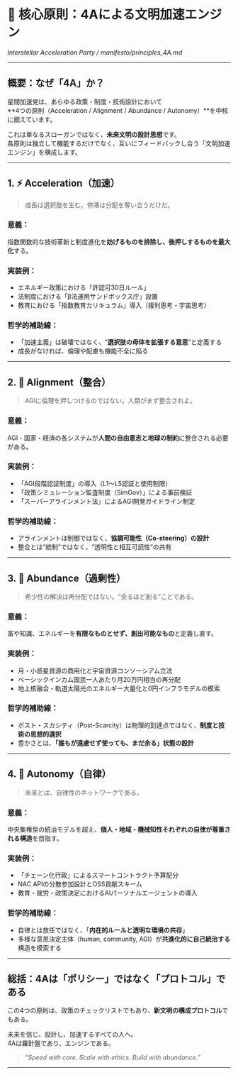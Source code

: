 # 🚀 核心原則：4Aによる文明加速エンジン  
_Interstellar Acceleration Party / manifesto/principles_4A.md_

---

## 概要：なぜ「4A」か？

星間加速党は、あらゆる政策・制度・技術設計において  
**4つの原則（Acceleration / Alignment / Abundance / Autonomy）**を中核に据えています。

これは単なるスローガンではなく、**未来文明の設計思想**です。  
各原則は独立して機能するだけでなく、互いにフィードバックし合う「文明加速エンジン」を構成します。

---

## 1. ⚡ Acceleration（加速）

> 成長は選択肢を生む。停滞は分配を奪い合うだけだ。

### 意義：
指数関数的な技術革新と制度進化を**妨げるものを排除し、後押しするものを最大化**する。

### 実装例：
- エネルギー政策における「許認可30日ルール」  
- 法制度における「β法運用サンドボックス庁」設置  
- 教育における「指数教育カリキュラム」導入（複利思考・宇宙思考）

### 哲学的補助線：
- 「加速主義」は破壊ではなく、“**選択肢の母体を拡張する意思**”と定義する
- 成長がなければ、倫理や配慮も機能不全に陥る

---

## 2. 🤖 Alignment（整合）

> AGIに倫理を押しつけるのではない。人類がまず整合されよ。

### 意義：
AGI・国家・経済の各システムが**人間の自由意志と地球の制約**に整合される必要がある。

### 実装例：
- 「AGI段階認証制度」の導入（L1〜L5認証と使用制限）
- 「政策シミュレーション監査制度（SimGov）」による事前検証
- 「スーパーアラインメント法」によるAGI開発ガイドライン制定

### 哲学的補助線：
- アラインメントは制御ではなく、**協調可能性（Co-steering）の設計**
- 整合とは“統制”ではなく、“透明性と相互可読性”の共有

---

## 3. 💎 Abundance（過剰性）

> 希少性の解決は再分配ではない。“余るほど創る”ことである。

### 意義：
富や知識、エネルギーを**有限なものとせず、創出可能なもの**と定義し直す。

### 実装例：
- 月・小惑星資源の商用化と宇宙資源コンソーシアム立法
- ベーシックインカム国民一人あたり月20万円相当の再分配
- 地上核融合・軌道太陽光のエネルギー大量化と0円インフラモデルの模索

### 哲学的補助線：
- ポスト・スカシティ（Post-Scarcity）は物理的到達点ではなく、**制度と技術の思想的選択**
- 豊かさとは、**「誰もが遠慮せず使っても、まだ余る」状態の設計**

---

## 4. 🧭 Autonomy（自律）

> 未来とは、自律性のネットワークである。

### 意義：
中央集権型の統治モデルを超え、**個人・地域・機械知性それぞれの自律が尊重される構造**を目指す。

### 実装例：
- 「チェーン化行政」によるスマートコントラクト予算配分
- NAC APIの分散参加設計とOSS貢献スキーム
- 教育・就労・政策決定におけるAIパーソナルエージェントの導入

### 哲学的補助線：
- 自律とは放任ではなく、「**内在的ルールと透明な環境の共存**」
- 多様な意思決定主体（human, community, AGI）が**共進化的に自己統治する**構造を模索する

---

## 総括：4Aは「ポリシー」ではなく「プロトコル」である

この4つの原則は、政策のチェックリストでもあり、**新文明の構成プロトコル**でもある。

未来を信じ、設計し、加速するすべての人へ。  
4Aは羅針盤であり、エンジンである。

> _“Speed with care. Scale with ethics. Build with abundance.”_

---
